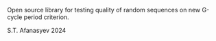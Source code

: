 Open source library for testing quality of random sequences on new G-cycle  period criterion.

S.T. Afanasyev 2024
